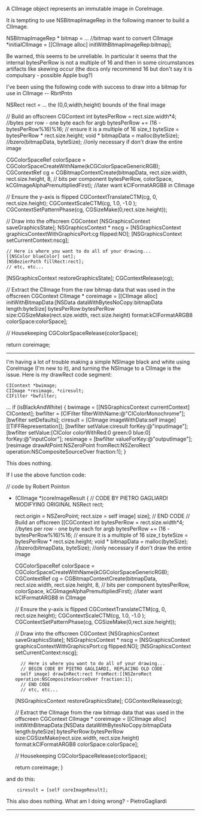 A CIImage object represents an immutable image in CoreImage.

It is tempting to use NSBitmapImageRep in the following manner to build a CIImage.
    
NSBitmapImageRep * bitmap = ... //bitmap want to convert
CIImage *initialCIImage = [[CIImage alloc] initWithBitmapImageRep:bitmap];

Be warned, this seems to be unreliable. In particular it seems that the internal bytesPerRow is not a multiple of 16 and
then in some circumstances artifacts like skewing occur (the docs only recommend 16 but don't say it is compulsary - possible Apple bug?)

I've been using the following code with success to draw into a bitmap for use in CIImage -- RbrtPntn
    
NSRect rect = ... the (0,0,width,height) bounds of the final image

// Build an offscreen CGContext
int bytesPerRow = rect.size.width*4;			//bytes per row - one byte each for argb
bytesPerRow += (16 - bytesPerRow%16)%16;		// ensure it is a multiple of 16
size_t byteSize = bytesPerRow * rect.size.height;
void * bitmapData = malloc(byteSize); 
//bzero(bitmapData, byteSize); //only necessary if don't draw the entire image
	
CGColorSpaceRef colorSpace = CGColorSpaceCreateWithName(kCGColorSpaceGenericRGB); 
CGContextRef cg = CGBitmapContextCreate(bitmapData,
	rect.size.width,
	rect.size.height,
	8, // bits per component
	bytesPerRow,
	colorSpace,
	kCGImageAlphaPremultipliedFirst); //later want kCIFormatARGB8 in CIImage

// Ensure the y-axis is flipped
CGContextTranslateCTM(cg, 0, rect.size.height);	
CGContextScaleCTM(cg, 1.0, -1.0 );
CGContextSetPatternPhase(cg, CGSizeMake(0,rect.size.height)); 
	
// Draw into the offscreen CGContext
[NSGraphicsContext saveGraphicsState];
NSGraphicsContext * nscg = [NSGraphicsContext graphicsContextWithGraphicsPort:cg flipped:NO];
[NSGraphicsContext setCurrentContext:nscg];
		
	// Here is where you want to do all of your drawing...
	[[NSColor blueColor] set];
	[NSBezierPath fillRect:rect];
	// etc, etc...

[NSGraphicsContext restoreGraphicsState];
CGContextRelease(cg);

// Extract the CIImage from the raw bitmap data that was used in the offscreen CGContext
CIImage * coreimage = [[CIImage alloc] 
	initWithBitmapData:[NSData dataWithBytesNoCopy:bitmapData length:byteSize] 
	bytesPerRow:bytesPerRow 
	size:CGSizeMake(rect.size.width, rect.size.height) 
	format:kCIFormatARGB8
	colorSpace:colorSpace];
	
// Housekeeping
CGColorSpaceRelease(colorSpace); 
	
return coreimage;


----
I'm having a lot of trouble making a simple NSImage black and white using CoreImage (I'm new to it), and turning the NSImage to a CIImage is the issue. Here is my drawRect code segment:

    
	CIContext *bwimage;
	CIImage *resimage, *ciresult;
	CIFilter *bwfilter;
...
	if (isBlackAndWhite) {
		bwimage = [[NSGraphicsContext currentContext] CIContext];
		bwfilter = [CIFilter filterWithName:@"CIColorMonochrome"];
		[bwfilter setDefaults];
		ciresult = [CIImage imageWithData:self image] [[TIFFRepresentation]];
		[bwfilter setValue:ciresult forKey:@"inputImage"];
		[bwfilter setValue:[CIColor colorWithRed:0 green:0 blue:0] forKey:@"inputColor"];
		resimage = [bwfilter valueForKey:@"outputImage"];
		[resimage drawAtPoint:NSZeroPoint fromRect:NSZeroRect operation:NSCompositeSourceOver fraction:1];
	}


This does nothing.

If I use the above function code:

    
// code by Robert Pointon
- (CIImage *)coreImageResult
{
	// CODE BY PIETRO GAGLIARDI MODIFYING ORIGINAL
	NSRect rect;
	
	rect.origin = NSZeroPoint;
	rect.size = self image] size];
	// END CODE
	// Build an offscreen [[CGContext
	int bytesPerRow = rect.size.width*4;			//bytes per row - one byte each for argb
	bytesPerRow += (16 - bytesPerRow%16)%16;		// ensure it is a multiple of 16
	size_t byteSize = bytesPerRow * rect.size.height;
	void * bitmapData = malloc(byteSize); 
	//bzero(bitmapData, byteSize); //only necessary if don't draw the entire image
		
	CGColorSpaceRef colorSpace = CGColorSpaceCreateWithName(kCGColorSpaceGenericRGB); 
	CGContextRef cg = CGBitmapContextCreate(bitmapData,
		rect.size.width,
		rect.size.height,
		8, // bits per component
		bytesPerRow,
		colorSpace,
		kCGImageAlphaPremultipliedFirst); //later want kCIFormatARGB8 in CIImage

	// Ensure the y-axis is flipped
	CGContextTranslateCTM(cg, 0, rect.size.height);	
	CGContextScaleCTM(cg, 1.0, -1.0 );
	CGContextSetPatternPhase(cg, CGSizeMake(0,rect.size.height)); 
		
	// Draw into the offscreen CGContext
	[NSGraphicsContext saveGraphicsState];
	NSGraphicsContext * nscg = [NSGraphicsContext graphicsContextWithGraphicsPort:cg flipped:NO];
	[NSGraphicsContext setCurrentContext:nscg];
			
		// Here is where you want to do all of your drawing...
		// BEGIN CODE BY PIETRO GAGLIARDI, REPLACING OLD CODE
		self image] drawInRect:rect fromRect:[[NSZeroRect operation:NSCompositeSourceOver fraction:1];
		// END CODE
		// etc, etc...

	[NSGraphicsContext restoreGraphicsState];
	CGContextRelease(cg);

	// Extract the CIImage from the raw bitmap data that was used in the offscreen CGContext
	CIImage * coreimage = [[CIImage alloc] 
		initWithBitmapData:[NSData dataWithBytesNoCopy:bitmapData length:byteSize] 
		bytesPerRow:bytesPerRow 
		size:CGSizeMake(rect.size.width, rect.size.height) 
		format:kCIFormatARGB8
		colorSpace:colorSpace];
		
	// Housekeeping
	CGColorSpaceRelease(colorSpace); 
		
	return coreimage;
}


and do this:

    
		ciresult = [self coreImageResult];


This also does nothing. What am I doing wrong? - PietroGagliardi

----
